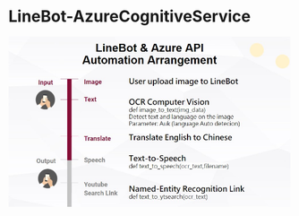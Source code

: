 # LineBot-AzureCognitiveService

![image](https://github.com/PikoLab/LineBot-AzureCognitiveService/blob/main/Automation_Arrangement.jpg)
